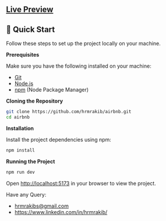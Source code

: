 ## [Live Preview](https://airbnb.vercel.app/)


## <a name="quick-start">🤸 Quick Start</a>

Follow these steps to set up the project locally on your machine.

**Prerequisites**

Make sure you have the following installed on your machine:

- [Git](https://git-scm.com/)
- [Node.js](https://nodejs.org/en)
- [npm](https://www.npmjs.com/) (Node Package Manager)   

**Cloning the Repository**

```bash
git clone https://github.com/hrmrakib/airbnb.git
cd airbnb
```

**Installation**

Install the project dependencies using npm:

```bash
npm install
```

**Running the Project**

```bash
npm run dev
```

Open [http://localhost:5173](http://localhost:5173) in your browser to view the project.



Have any Query: <br />
- hrmrakibs@gmail.com
- https://www.linkedin.com/in/hrmrakib/
